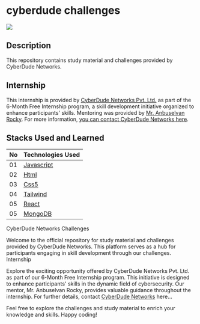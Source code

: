 # cyberdude challenges

<a href="https://www.cyberdudenetworks.com/">
  <img src="https://cyberdudenetworks.com/assets/img/assets/banner.png"/>
</a>

## Description

This repository contains study material and challenges provided by CyberDude Networks.

## Internship

This internship is provided by [CyberDude Networks Pvt. Ltd.](https://youtube.com/cyberdudenetworks) as part of the 6-Month Free Internship program, a skill development initiative organized to enhance participants' skills. Mentoring was provided by [Mr. Anbuselvan Rocky](https://instagram.com/anbuselvanrocky). For more information, [you can contact CyberDude Networks here](https://cyberdudenetworks.com).

## Stacks Used and Learned

| No | Technologies Used          |
| :--- | -------------------------- |
| 01   | [Javascript](https://developer.mozilla.org/en-US/docs/Web/javascript) |
| 02   | [Html](https://developer.mozilla.org/en-US/docs/Web/HTMLt) |
| 03   | [Css5](https://developer.mozilla.org/en-US/docs/Web/CSS) |
| 04   | [Tailwind](https://tailwindcss.com/) |
| 05   | [React](https://react.dev/) |
| 05   | [MongoDB](https://www.mongodb.com/docs//) |



CyberDude Networks Challenges


Welcome to the official repository for study material and challenges provided by CyberDude Networks. This platform serves as a hub for participants engaging in skill development through our challenges.
Internship

Explore the exciting opportunity offered by CyberDude Networks Pvt. Ltd. as part of our 6-Month Free Internship program. This initiative is designed to enhance participants' skills in the dynamic field of cybersecurity. Our mentor, Mr. Anbuselvan Rocky, provides valuable guidance throughout the internship. For further details, contact [CyberDude Networks](https://www.instagram.com/anbuselvanrocky/) here...




Feel free to explore the challenges and study material to enrich your knowledge and skills. Happy coding!